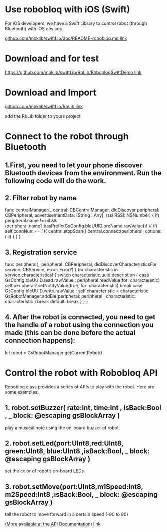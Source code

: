 # Use robobloq with iOS (Swift)

For iOS developers, we have a Swift Library to control robot (through Bluetooth) with iOS devices.

[github.com/moklib/swiftLib/doc/README-robobloq.md link](https://github.com/moklib/swiftLib/doc/README-robobloq.md)


# Download and for test

[https://github.com/moklib/swiftLib/RbLib/RobobloqSwiftDemo link](https://github.com/moklib/swiftLib/RbLib/RobobloqSwiftDemo)

# Download and Import

[github.com/moklib/swiftLib/RbLib link](https://github.com/moklib/swiftLib/RbLib)

add the RbLib folder to yours project


# Connect to the robot through Bluetooth

## 1.First, you need to let your phone discover Bluetooth devices from the environment. Run the following code will do the work.


## 2. Filter robot by name

func centralManager(_ central: CBCentralManager, didDiscover peripheral: CBPeripheral, advertisementData: [String : Any], rssi RSSI: NSNumber) {
        if( peripheral.name != nil && (peripheral.name?.hasPrefix(GsConfig.bleUUID.preName.rawValue))! ){
            if( self.connNum == 1){
                central.stopScan()
                central.connect(peripheral, options: nil)
            }
        }
    }

## 3. Registration service

func peripheral(_ peripheral: CBPeripheral, didDiscoverCharacteristicsFor service: CBService, error: Error?) {
        for characteristic in service.characteristics! {
            switch characteristic.uuid.description {
            case GsConfig.bleUUID.read.rawValue : 
                peripheral.readValue(for: characteristic)
                self.peripheral?.setNotifyValue(true, for: characteristic)
                break
            case GsConfig.bleUUID.write.rawValue : 
                self.characteristic = characteristic
                GsRobotManager.addBle(peripheral: peripheral , characteristic: characteristic )
                break
            default:
                break
            }
        }
    }

## 4. After the robot is connected, you need to get the handle of a robot using the connection you made (this can be done before the actual connection happens):

let robot = GsRobotManager.getCurrentRobot()


# Control the robot with Robobloq API

Robobloq class provides a series of APIs to play with the robot. Here are some examples:

## 1. robot.setBuzzer( rate:Int, time:Int , isBack:Bool , _ block: @escaping gsBlockArray )

play a musical note using the on-board buzzer of robot.

## 2. robot.setLed(port:UInt8,red:UInt8, green:UInt8, blue:UInt8 ,isBack:Bool, _ block: @escaping gsBlockArray )

set the color of robot’s on-board LEDs. 

## 3. robot.setMove(port:UInt8,m1Speed:Int8, m2Speed:Int8 ,isBack:Bool, _ block: @escaping gsBlockArray )

tell the robot to move forward in a certain speed (-90 to 90)

[(More available at the API Documentation) link](https://www.robobloq.com)


